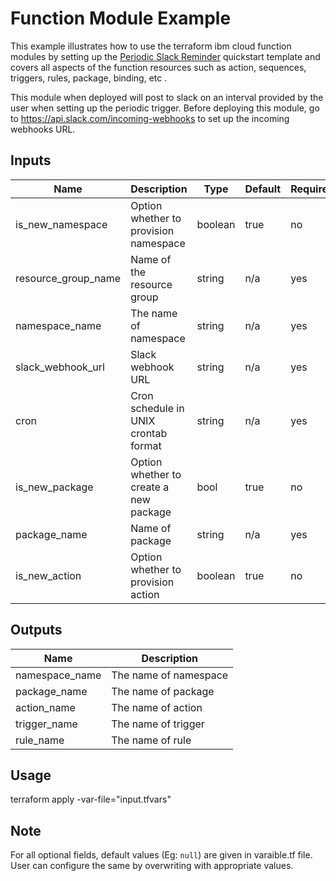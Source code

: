 # Function Module Example

This example illustrates how to use the terraform ibm cloud function modules by setting up the [Periodic Slack Reminder](https://cloud.ibm.com/docs/openwhisk?topic=openwhisk-templates#slack-reminder-template) quickstart template and covers all aspects of the function resources such as action, sequences, triggers, rules, package, binding, etc .

This module when deployed will post to slack on an interval provided by the user when setting up the periodic trigger. Before deploying this module, go to https://api.slack.com/incoming-webhooks to set up the incoming webhooks URL.


<!-- BEGINNING OF PRE-COMMIT-TERRAFORM DOCS HOOK -->

## Inputs

| Name                              | Description                                           | Type   | Default | Required |
|-----------------------------------|-------------------------------------------------------|--------|---------|----------|
| is_new_namespace| Option whether to provision namespace | boolean | true | no |
| resource\_group\_name | Name of the resource group | string | n/a | yes |
| namespace_name | The name of namespace | string | n/a | yes |
| slack_webhook_url | Slack webhook URL | string | n/a | yes |
| cron | Cron schedule in UNIX crontab format  | string | n/a | yes |
| is_new_package | Option whether to create a new package | bool | true | no |
| package_name | Name of package | string | n/a | yes |
| is_new_action| Option whether to provision action | boolean | true | no |

## Outputs

| Name | Description |
|------|-------------|
| namespace_name | The name of namespace |
| package_name | The name of package |
| action_name | The name of action |
| trigger_name | The name of trigger |
| rule_name | The name of rule |


<!-- END OF PRE-COMMIT-TERRAFORM DOCS HOOK -->

## Usage

terraform apply -var-file="input.tfvars"

## Note

For all optional fields, default values (Eg: `null`) are given in varaible.tf file. User can configure the same by overwriting with appropriate values.